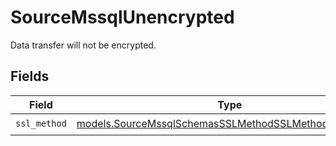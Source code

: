 # SourceMssqlUnencrypted

Data transfer will not be encrypted.


## Fields

| Field                                                                                                              | Type                                                                                                               | Required                                                                                                           | Description                                                                                                        |
| ------------------------------------------------------------------------------------------------------------------ | ------------------------------------------------------------------------------------------------------------------ | ------------------------------------------------------------------------------------------------------------------ | ------------------------------------------------------------------------------------------------------------------ |
| `ssl_method`                                                                                                       | [models.SourceMssqlSchemasSSLMethodSSLMethodSSLMethod](../models/sourcemssqlschemassslmethodsslmethodsslmethod.md) | :heavy_check_mark:                                                                                                 | N/A                                                                                                                |